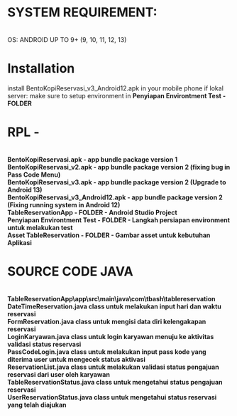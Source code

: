 # SYSTEM REQUIREMENT:
<br>OS: 	ANDROID UP TO 9+ (9, 10, 11, 12, 13)

# Installation
install BentoKopiReservasi_v3_Android12.apk in your mobile phone
if lokal server: make sure to setup environment in <b>Penyiapan Environtment Test - FOLDER<b>

# RPL -
<br> BentoKopiReservasi.apk - app bundle package version 1
<br>BentoKopiReservasi_v2.apk - app bundle package version 2 (fixing bug in Pass Code Menu)
<br>BentoKopiReservasi_v3.apk - app bundle package version 2 (Upgrade to Android 13)
<br>BentoKopiReservasi_v3_Android12.apk - app bundle package version 2 (Fixing running system in Android 12)
<br> TableReservationApp - FOLDER - Android Studio Project 
<br>Penyiapan Environtment Test - FOLDER - Langkah persiapan environment untuk melakukan test
<br> Asset TableReservation - FOLDER - Gambar asset untuk kebutuhan Aplikasi

# SOURCE CODE JAVA
<br>TableReservationApp\app\src\main\java\com\tbash\tablereservation
<br> DateTimeReservation.java <b>class untuk melakukan input hari dan waktu reservasi </b>
 <br> FormReservation.java <b>class untuk mengisi data diri kelengakapan reservasi</b>
  <br>LoginKaryawan.java <b>class untuk login karyawan menuju ke aktivitas validasi status reservasi</b>
  <br>PassCodeLogin.java <b>class untuk melakukan input pass kode yang diterima user untuk mengecek status aktivasi</b>
  <br>ReservationList.java <b>class untuk melakukan validasi status pengajuan reservasi dari user oleh karyawan</b>
  <br>TableReservationStatus.java <b>class untuk mengetahui status pengajuan reservasi</b>
  <br>UserReservationStatus.java <b>class untuk mengetahui status reservasi yang telah diajukan</b>





